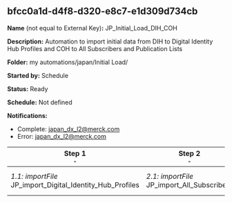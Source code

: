## bfcc0a1d-d4f8-d320-e8c7-e1d309d734cb

**Name** (not equal to External Key)**:** JP_Initial_Load_DIH_COH

**Description:** Automation to import initial data from DIH to Digital Identity Hub Profiles and COH to All Subscribers and Publication Lists

**Folder:** my automations/japan/Initial Load/

**Started by:** Schedule

**Status:** Ready

**Schedule:** Not defined

**Notifications:**

* Complete: japan_dx_l2@merck.com
* Error: japan_dx_l2@merck.com

| Step 1<br>_<small>-</small>_ | Step 2<br>_<small>-</small>_ | Step 3<br>_<small>-</small>_ | Step 4<br>_<small>-</small>_ | Step 5<br>_<small>-</small>_ | Step 6<br>_<small>-</small>_ |
| --- | --- | --- | --- | --- | --- |
| _1.1: importFile_<br>JP_import_Digital_Identity_Hub_Profiles | _2.1: importFile_<br>JP_import_All_Subscribers | _3.1: importFile_<br>JP_import_Publication_List_Clinical | _4.1: importFile_<br>JP_import_Publication_List_Corporate | _5.1: importFile_<br>JP_import_Publication_List_Product | _6.1: importFile_<br>JP_import_Publication_List_Veeva Approved Comunication |

